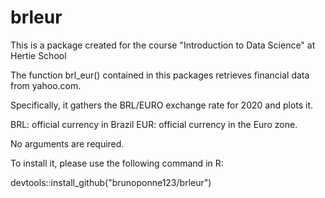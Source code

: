 # brleur
This is a package created for the course "Introduction to Data Science" at Hertie School

The function brl_eur() contained in this packages retrieves financial data from yahoo.com.

Specifically, it gathers the BRL/EURO exchange rate for 2020 and plots it.

BRL: official currency in Brazil
EUR: official currency in the Euro zone.

No arguments are required.

To install it, please use the following command in R:

devtools::install_github("brunoponne123/brleur")
